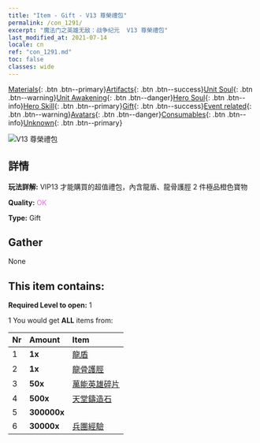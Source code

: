```yaml
---
title: "Item - Gift - V13 尊榮禮包"
permalink: /con_1291/
excerpt: "魔法门之英雄无敌：战争纪元  V13 尊榮禮包"
last_modified_at: 2021-07-14
locale: cn
ref: "con_1291.md"
toc: false
classes: wide
---
```

 [Materials](/ItemsCN/){: .btn .btn--primary}[Artifacts](/ItemsCN/Artifacts/){: .btn .btn--success}[Unit Soul](/ItemsCN/UnitSoul/){: .btn .btn--warning}[Unit Awakening](/ItemsCN/UnitAwakening/){: .btn .btn--danger}[Hero Soul](/ItemsCN/HeroSoul/){: .btn .btn--info}[Hero Skill](/ItemsCN/HeroSkill/){: .btn .btn--primary}[Gift](/ItemsCN/Gift/){: .btn .btn--success}[Event related](/ItemsCN/Events/){: .btn .btn--warning}[Avatars](/ItemsCN/Avatars/){: .btn .btn--danger}[Consumables](/ItemsCN/Consumables/){: .btn .btn--info}[Unknown](/ItemsCN/Unknown/){: .btn .btn--primary}

 ![V13 尊榮禮包](/images/t/i_905013.png)

## 詳情
 **玩法詳解:** VIP13 才能購買的超值禮包，內含龍盾、龍骨護脛 2 件極品橙色寶物

 **Quality:** <span style="color: #DA70D6">OK</span>

 **Type:** Gift

## Gather

  None

## This item contains:

 **Required Level to open:** 1

 1 You would get **ALL** items  from:

  | Nr | Amount |     Item    |
  |:---|:-------|:------------|
  | 1 |  **1x** | [龍盾](/cn/Items/art_144/) |  | 
  | 2 |  **1x** | [龍骨護脛](/cn/Items/art_145/) |  | 
  | 3 |  **50x** | [萬能英雄碎片](/cn/Items/her_358/) |  | 
  | 4 |  **500x** | [天堂鑄造石](/cn/Items/art_188/) |  | 
  | 5 |  **300000x** | <i class="fas fa-coins"/> |  | 
  | 6 |  **30000x** | [兵團經驗](/cn/Items/con_902/) |  | 
